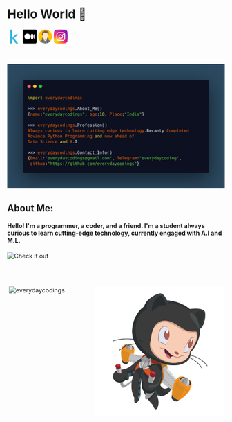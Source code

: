 # Hello World 🙏

[![Kaggle](https://github.com/everydaycodings/everydaycodings/blob/master/images/kaggle.png?raw=true)](https://www.kaggle.com/everydaycodings)
[![Medium](https://github.com/everydaycodings/everydaycodings/blob/master/images/medium.png?raw=true)](https://everydaycodings.medium.com)
[![Portfolio](https://github.com/everydaycodings/everydaycodings/blob/master/images/avatar.png?raw=true)](https://www.everydaycodings.me/)
[![Instagram](https://github.com/everydaycodings/everydaycodings/blob/master/images/instagram-sketched.png?raw=true)](https://www.instagram.com/everydaycodings)

<br>

![About Me](https://github.com/everydaycodings/everydaycodings/blob/master/AboutMe.png)

## About Me:
#### Hello! I'm a programmer, a coder, and a friend. I'm a student always curious to learn cutting-edge technology, currently engaged with A.I and M.L.

![Check it out](https://forthebadge.com/images/badges/check-it-out.svg)

<br> <br> <be>

<img align="right" alt="PNG" src="https://github.com/everydaycodings/everydaycodings/blob/master/images/cat.png" height="300" />

<img alt="" src="https://github-readme-stats.vercel.app/api?username=everydaycodings&theme=dark&count_private=true&show_icons=true&hide_border=true" />
<img src="https://github-readme-stats.vercel.app/api/top-langs?username=everydaycodings&theme=dark&show_icons=true&locale=en&layout=compact" alt="everydaycodings" />
